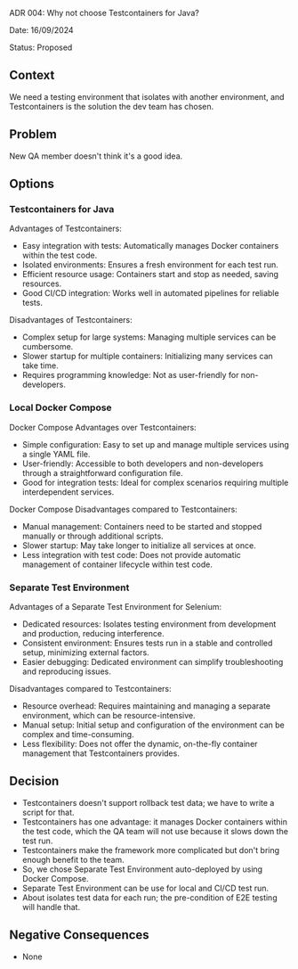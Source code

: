 ADR 004: Why not choose Testcontainers for Java?

Date: 16/09/2024

Status: Proposed 

## Context
We need a testing environment that isolates with another environment, and Testcontainers is the solution the dev team has chosen.

## Problem
New QA member doesn't think it's a good idea.

## Options

### Testcontainers for Java
Advantages of Testcontainers:
* Easy integration with tests: Automatically manages Docker containers within the test code.
* Isolated environments: Ensures a fresh environment for each test run.
* Efficient resource usage: Containers start and stop as needed, saving resources.
* Good CI/CD integration: Works well in automated pipelines for reliable tests.

Disadvantages of Testcontainers:
* Complex setup for large systems: Managing multiple services can be cumbersome.
* Slower startup for multiple containers: Initializing many services can take time.
* Requires programming knowledge: Not as user-friendly for non-developers.

### Local Docker Compose
Docker Compose Advantages over Testcontainers:
* Simple configuration: Easy to set up and manage multiple services using a single YAML file.
* User-friendly: Accessible to both developers and non-developers through a straightforward configuration file.
* Good for integration tests: Ideal for complex scenarios requiring multiple interdependent services.

Docker Compose Disadvantages compared to Testcontainers:
* Manual management: Containers need to be started and stopped manually or through additional scripts.
* Slower startup: May take longer to initialize all services at once.
* Less integration with test code: Does not provide automatic management of container lifecycle within test code.

### Separate Test Environment
Advantages of a Separate Test Environment for Selenium:
* Dedicated resources: Isolates testing environment from development and production, reducing interference.
* Consistent environment: Ensures tests run in a stable and controlled setup, minimizing external factors.
* Easier debugging: Dedicated environment can simplify troubleshooting and reproducing issues.

Disadvantages compared to Testcontainers:
* Resource overhead: Requires maintaining and managing a separate environment, which can be resource-intensive.
* Manual setup: Initial setup and configuration of the environment can be complex and time-consuming.
* Less flexibility: Does not offer the dynamic, on-the-fly container management that Testcontainers provides.

## Decision
- Testcontainers doesn't support rollback test data; we have to write a script for that.
- Testcontainers has one advantage: it manages Docker containers within the test code, which the QA team will not use because it slows down the test run.
- Testcontainers make the framework more complicated but don't bring enough benefit to the team.
- So, we chose Separate Test Environment auto-deployed by using Docker Compose.
- Separate Test Environment can be use for local and CI/CD test run.
- About isolates test data for each run; the pre-condition of E2E testing will handle that.

## Negative Consequences
- None